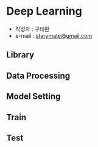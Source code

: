 # Deep Learning 
- 작성자 : 구태완
- e-mail : starymate@gmail.com

## Library 

## Data Processing

## Model Setting

## Train

## Test

